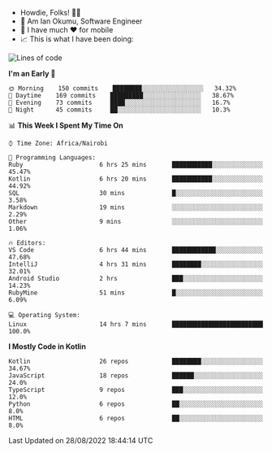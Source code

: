 
* Howdie, Folks! 👋🤓
* 🤪 Am Ian Okumu, Software Engineer
* 📱 I have much ❤️ for mobile
* 📈 This is what I have been doing:
  
<!-- <a href="https://otsembo.github.io/OtsemboPortfolio/" style="margin-right:.5%; margin-top=.5%;">
  <img align="center" src="https://github-readme-stats.vercel.app/api/top-langs/?username=otsembo&layout=compact" />
</a> -->

<!--START_SECTION:waka-->
![Lines of code](https://img.shields.io/badge/From%20Hello%20World%20I%27ve%20Written-697%20Thousand%20lines%20of%20code-blue)

**I'm an Early 🐤** 

```text
🌞 Morning    150 commits    ████████░░░░░░░░░░░░░░░░░   34.32% 
🌆 Daytime    169 commits    █████████░░░░░░░░░░░░░░░░   38.67% 
🌃 Evening    73 commits     ████░░░░░░░░░░░░░░░░░░░░░   16.7% 
🌙 Night      45 commits     ██░░░░░░░░░░░░░░░░░░░░░░░   10.3%

```


📊 **This Week I Spent My Time On** 

```text
⌚︎ Time Zone: Africa/Nairobi

💬 Programming Languages: 
Ruby                     6 hrs 25 mins       ███████████░░░░░░░░░░░░░░   45.47% 
Kotlin                   6 hrs 20 mins       ███████████░░░░░░░░░░░░░░   44.92% 
SQL                      30 mins             █░░░░░░░░░░░░░░░░░░░░░░░░   3.58% 
Markdown                 19 mins             ░░░░░░░░░░░░░░░░░░░░░░░░░   2.29% 
Other                    9 mins              ░░░░░░░░░░░░░░░░░░░░░░░░░   1.06%

🔥 Editors: 
VS Code                  6 hrs 44 mins       ████████████░░░░░░░░░░░░░   47.68% 
IntelliJ                 4 hrs 31 mins       ████████░░░░░░░░░░░░░░░░░   32.01% 
Android Studio           2 hrs               ███░░░░░░░░░░░░░░░░░░░░░░   14.23% 
RubyMine                 51 mins             █░░░░░░░░░░░░░░░░░░░░░░░░   6.09%

💻 Operating System: 
Linux                    14 hrs 7 mins       █████████████████████████   100.0%

```

**I Mostly Code in Kotlin** 

```text
Kotlin                   26 repos            ████████░░░░░░░░░░░░░░░░░   34.67% 
JavaScript               18 repos            ██████░░░░░░░░░░░░░░░░░░░   24.0% 
TypeScript               9 repos             ███░░░░░░░░░░░░░░░░░░░░░░   12.0% 
Python                   6 repos             ██░░░░░░░░░░░░░░░░░░░░░░░   8.0% 
HTML                     6 repos             ██░░░░░░░░░░░░░░░░░░░░░░░   8.0%

```



 Last Updated on 28/08/2022 18:44:14 UTC
<!--END_SECTION:waka-->

<br />
<br />
<br />
<br />
<br />
  
  </div>
<!---
otsembo/otsembo is a ✨ special ✨ repository because its `README.md` (this file) appears on your GitHub profile.
You can click the Preview link to take a look at your changes.
--->
